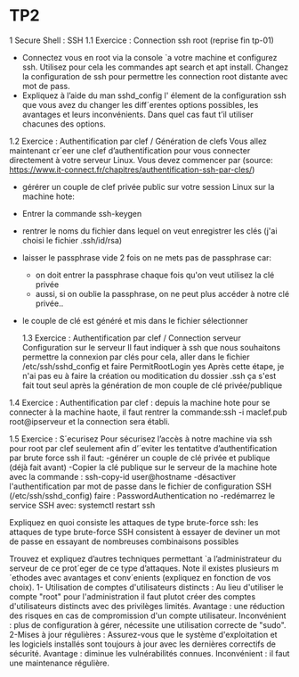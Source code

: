 # TP2
1 Secure Shell : SSH
1.1 Exercice : Connection ssh root (reprise fin tp-01)
- Connectez vous en root via la console `a votre machine et configurez ssh. Utilisez pour cela les
commandes apt search et apt install. Changez la configuration de ssh pour permettre les
connection root distante avec mot de pass.
- Expliquez à l’aide du man sshd_config l' élement de la configuration ssh que vous avez du
changer les diff´erentes options possibles, les avantages et leurs inconvénients. Dans quel cas faut
t’il utiliser chacunes des options.

1.2 Exercice : Authentification par clef / Génération de clefs
Vous allez maintenant cr´eer une clef d’authentification pour vous connecter directement à votre
serveur Linux. Vous devez commencer par (source: https://www.it-connect.fr/chapitres/authentification-ssh-par-cles/)
- gérérer un couple de clef privée public sur votre session Linux sur la machine hote:
- Entrer la commande ssh-keygen
- rentrer le noms du fichier dans lequel on veut enregistrer les clés (j'ai choisi le fichier .ssh/id/rsa)
- laisser le passphrase vide 2 fois on ne mets pas de passphrase car:
  -  on doit entrer la passphrase chaque fois qu'on veut utilisez la clé privée
  -  aussi, si on oublie la passphrase, on ne peut plus accéder à notre clé privée..
- le couple de clé est généré et mis dans le fichier sélectionner

  1.3 Exercice : Authentification par clef / Connection serveur
Configuration sur le serveur
Il faut indiquer à ssh que nous souhaitons permettre la connexion par clés pour cela, aller dans le fichier /etc/ssh/sshd_config et faire PermitRootLogin yes
Après cette étape, je n'ai pas eu à faire la création ou moditication du dossier .ssh ça s'est fait tout seul après la génération de mon couple de clé privée/publique

1.4 Exercice : Authentification par clef : depuis la machine hote
pour se connecter à la machine haote, il faut rentrer la commande:ssh -i maclef.pub root@ipserveur et la connection sera établi.

1.5 Exercice : S´ecurisez
Pour sécurisez l’accès à notre machine via ssh pour root par clef seulement afin d’´eviter les tentatitve
d’authentification par brute force ssh il faut:
-générer un couple de clé privée et publique (déjà fait avant)
-Copier la clé publique sur le serveur de la machine hote avec la commande : ssh-copy-id user@hostname
-désactiver l'authentification par mot de passe dans le fichier de configuration SSH (/etc/ssh/sshd_config) faire : PasswordAuthentication no
-redémarrez le service SSH avec: systemctl restart ssh

Expliquez en quoi consiste les attaques de type brute-force ssh: les attaques de type brute-force SSH consistent à essayer de deviner un mot de passe en essayant de nombreuses combinaisons possibles

Trouvez et expliquez d’autres techniques permettant `a l’administrateur du serveur de ce prot´eger de ce type
d’attaques. Note il existes plusieurs m´ethodes avec avantages et conv´enients (expliquez en
fonction de vos choix).
1- Utilisation de comptes d'utilisateurs distincts : Au lieu d'utiliser le compte "root" pour l'administration il faut plutot créer des comptes d'utilisateurs distincts avec des privilèges limités.
Avantage : une réduction des risques en cas de compromission d'un compte utilisateur.
Inconvénient : plus de configuration à gérer, nécessite une utilisation correcte de "sudo".
2-Mises à jour régulières : Assurez-vous que le système d'exploitation et les logiciels installés sont toujours à jour avec les dernières correctifs de sécurité.
Avantage : diminue les vulnérabilités connues.
Inconvénient : il faut une maintenance régulière.
